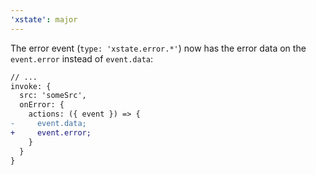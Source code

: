 ```yaml
---
'xstate': major
---
```


The error event (`type: 'xstate.error.*'`) now has the error data on the `event.error` instead of `event.data`:

```diff
// ...
invoke: {
  src: 'someSrc',
  onError: {
    actions: ({ event }) => {
-     event.data;
+     event.error;
    }
  }
}
```
